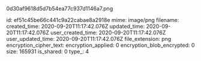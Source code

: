 0d30af9618d5d7b54ea77c937d1146a7.png

id: ef51c45be66c441c9a22cabae8a2918e
mime: image/png
filename: 
created_time: 2020-09-20T11:17:42.076Z
updated_time: 2020-09-20T11:17:42.076Z
user_created_time: 2020-09-20T11:17:42.076Z
user_updated_time: 2020-09-20T11:17:42.076Z
file_extension: png
encryption_cipher_text: 
encryption_applied: 0
encryption_blob_encrypted: 0
size: 165931
is_shared: 0
type_: 4